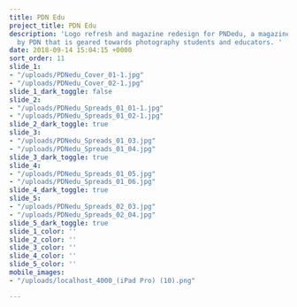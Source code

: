 ```yaml
---
title: PDN Edu
project_title: PDN Edu
description: 'Logo refresh and magazine redesign for PNDedu, a magazine published
  by PDN that is geared towards photography students and educators. '
date: 2018-09-14 15:04:15 +0000
sort_order: 11
slide_1:
- "/uploads/PDNedu_Cover_01-1.jpg"
- "/uploads/PDNedu_Cover_02-1.jpg"
slide_1_dark_toggle: false
slide_2:
- "/uploads/PDNedu_Spreads_01_01-1.jpg"
- "/uploads/PDNedu_Spreads_01_02-1.jpg"
slide_2_dark_toggle: true
slide_3:
- "/uploads/PDNedu_Spreads_01_03.jpg"
- "/uploads/PDNedu_Spreads_01_04.jpg"
slide_3_dark_toggle: true
slide_4:
- "/uploads/PDNedu_Spreads_01_05.jpg"
- "/uploads/PDNedu_Spreads_01_06.jpg"
slide_4_dark_toggle: true
slide_5:
- "/uploads/PDNedu_Spreads_02_03.jpg"
- "/uploads/PDNedu_Spreads_02_04.jpg"
slide_5_dark_toggle: true
slide_1_color: ''
slide_2_color: ''
slide_3_color: ''
slide_4_color: ''
slide_5_color: ''
mobile_images:
- "/uploads/localhost_4000_(iPad Pro) (10).png"

---
```

